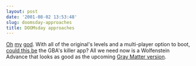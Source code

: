 ```yaml
---
layout: post
date: '2001-08-02 13:53:48'
slug: doomsday-approaches
title: DOOMsday approaches
---
```


[Oh](http://www.computerandvideogames.com/news/08_01/3161/1.jpg) [my](http://www.computerandvideogames.com/news/08_01/3161/2.jpg) [god](http://www.computerandvideogames.com/news/08_01/3161/4.jpg). With all of the original's levels and a multi-player option to boot, [could this be](http://www.computerandvideogames.com/story.cfm?sid=3161) the GBA's killer app? All we need now is a Wolfenstein Advance that looks as good as the upcoming [Gray Matter version](http://www.computerandvideogames.com/story.cfm?sid=3162).